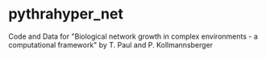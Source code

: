 # pythrahyper_net
Code and Data for "Biological network growth in complex environments - a computational framework" by T. Paul and P. Kollmannsberger
